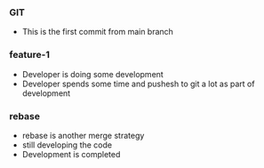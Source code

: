 ### GIT

* This is the first commit from main branch

### feature-1

* Developer is doing some development
* Developer spends some time and pushesh to git a lot as part of development

### rebase

* rebase is another merge strategy
* still developing the code
* Development is completed